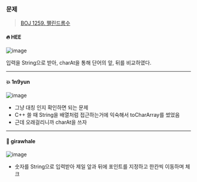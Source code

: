 ### 문제
> [BOJ 1259. 팰린드롬수](https://www.acmicpc.net/problem/1259)



#### 🔥 HEE

![image](https://user-images.githubusercontent.com/25292715/91323180-93298200-e7fb-11ea-87b1-93abe2f1b173.png)

입력을 String으로 받아, charAt을 통해 단어의 앞, 뒤를 비교하였다.

---

#### :boom: 1n9yun

![image](https://user-images.githubusercontent.com/38209225/91534460-88cacd80-e94c-11ea-8901-c8d6a8f9b9ff.png)

- 그냥 대칭 인지 확인하면 되는 문제
- C++ 쓸 때 String을 배열처럼 접근하는거에 익숙해서 toCharArray를 썼었음
- 근데 오래걸리니까 charAt을 쓰자

---

#### :whale: girawhale

![image](https://user-images.githubusercontent.com/48428699/91386299-b0973400-e86d-11ea-9f51-f71580437394.png)

- 숫자를 String으로 입력받아 제일 앞과 뒤에 포인트를 지정하고 한칸씩 이동하며 체크
